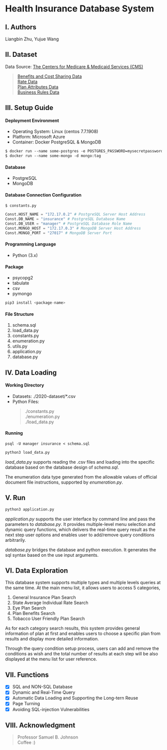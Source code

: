 # Health Insurance Database System

## I. Authors
Liangbin Zhu, Yujue Wang

## II. Dataset
Data Source: [The Centers for Medicare & Medicaid Services (CMS) ](https://www.cms.gov/cciio/resources/data-resources/marketplace-puf)
>[Benefits and Cost Sharing Data](https://www.cms.gov/CCIIO/Resources/Data-Resources/Downloads/BenefitsCostSharing-DataDictionary-20.pdf)\
>[Rate Data](https://www.cms.gov/CCIIO/Resources/Data-Resources/Downloads/Rate-DataDictionary-PY20.pdf)\
>[Plan Attributes Data](https://www.cms.gov/CCIIO/Resources/Data-Resources/Downloads/PlanAttributes-DataDictionary-PY20.pdf)\
>[Business Rules Data](https://www.cms.gov/CCIIO/Resources/Data-Resources/Downloads/BusinessRules-DataDictionary-PY20.pdf)

## III. Setup Guide
#### Deployment Environment
- Operating System: Linux (centos 7.7.1908)
- Platform: Microsoft Azure
- Container: Docker PostgreSQL & MongoDB
```dockerfile
$ docker run --name some-postgres -e POSTGRES_PASSWORD=mysecretpassword -d postgres
$ docker run --name some-mongo -d mongo:tag
```
#### Database
- PostgreSQL
- MongoDB

#### Database Connection Configuration
```python
$ constants.py

Const.HOST_NAME = "172.17.0.2" # PostgreSQL Server Host Address
Const.DB_NAME = "insurance" # PostgreSQL Database Name
Const.DB_USER = "manager" # PostgreSQL Database Role Name
Const.MONGO_HOST = "172.17.0.3" # MongoDB Server Host Address
Const.MONGO_PORT = "27017" # MongoDB Server Port
```
#### Programming Language
- Python (3.x)

#### Package
- psycopg2
- tabulate
- csv
- pymongo
```python
pip3 install <package-name>
```

#### File Structure
1. schema.sql
2. load_data.py
3. constants.py
4. enumeration.py
5. utils.py
6. application.py
7. database.py

## IV. Data Loading
#### Working Directory
- Datasets: ./2020-dataset/*.csv
- Python Files: 
    >./constants.py\
    ./enumeration.py \
    ./load_data.py


#### Running
```postgresql
psql -U manager insurance < schema.sql
```
```python
python3 load_data.py
```
*load_data.py* supports reading the .csv files and loading into the specific 
database based on the database design of *schema.sql*.

The enumeration data type generated from the allowable values of official 
document file instructions, supported by *enumeration.py*.


## V. Run
```python
python3 application.py
```
*application.py* supports the user interface by command line and pass the parameters
to *database.py*. It provides multiple-level menu selection and dynamic 
query functions, which delivers the real-time query result as the next step
user options and enables user to add/remove query conditions arbitrarily.

*database.py* bridges the database and python execution. It generates the sql syntax 
based on the use input arguments.

## VI. Data Exploration
This database system supports multiple types and multiple levels queries at the same time. 
At the main menu list, it allows users to access 5 categories,
1. General Insurance Plan Search
2. State Average Individual Rate Search
3. Eye Plan Search
4. Plan Benefits Search
5. Tobacco User Friendly Plan Search

As for each category search results, this system provides general information of plan at first
and enables users to choose a specific plan from results and display more detailed information.

Through the query condition setup process, users can add and remove the conditions as wish and 
the total number of results at each step will be also displayed at the menu list for user reference.

## VII. Functions
- [x] SQL and NON-SQL Database
- [x] Dynamic and Real-Time Query
- [x] Automatic Data Loading and Supporting the Long-tern Reuse
- [x] Page Turning
- [x] Avoiding SQL-injection Vulnerabilities

## VIII. Acknowledgment
> Professor Samuel B. Johnson\
> Coffee :)

